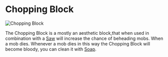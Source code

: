 # Chopping Block

![Chopping Block](block:betterwithmods:aesthetic)

The Chopping Block is a mostly an aesthetic block,that when used in combination with a [Saw](saw.md) will increase the chance of beheading mobs.
When a mob dies. Whenever a mob dies in this way the Chopping Block will become bloody, you can clean it with [Soap](../items/soap.md).